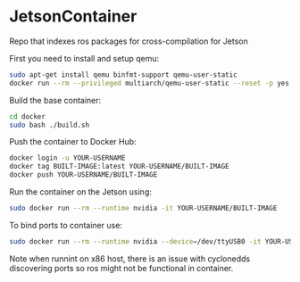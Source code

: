 # JetsonContainer
Repo that indexes ros packages for cross-compilation for Jetson

First you need to install and setup qemu:
```bash
sudo apt-get install qemu binfmt-support qemu-user-static
docker run --rm --privileged multiarch/qemu-user-static --reset -p yes
```

Build the base container:
```bash
cd docker
sudo bash ./build.sh
``` 

Push the container to Docker Hub:
```bash
docker login -u YOUR-USERNAME
docker tag BUILT-IMAGE:latest YOUR-USERNAME/BUILT-IMAGE
docker push YOUR-USERNAME/BUILT-IMAGE
```

Run the container on the Jetson using:
```bash
sudo docker run --rm --runtime nvidia -it YOUR-USERNAME/BUILT-IMAGE
```

To bind ports to container use:
```bash
sudo docker run --rm --runtime nvidia --device=/dev/ttyUSB0 -it YOUR-USERNAME/BUILT-IMAGE
```

Note when runnint on x86 host, there is an issue with cyclonedds discovering ports so ros might not be functional in container.